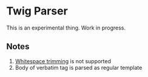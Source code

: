 # Twig Parser

This is an experimental thing. Work in progress.

## Notes
1. [Whitespace trimming](https://twig.symfony.com/doc/3.x/templates.html#whitespace-control) is not supported
2. Body of verbatim tag is parsed as regular template
